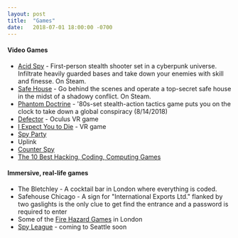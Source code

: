 ```yaml
---
layout: post
title:  "Games"
date:   2018-07-01 18:00:00 -0700
---
```


#### Video Games
* [Acid Spy](http://acidspy.com) - First-person stealth shooter set in a cyberpunk universe. Infiltrate heavily guarded bases and take down your enemies with skill and finesse. On Steam.
* [Safe House](http://www.labs.games) - Go behind the scenes and operate a top-secret safe house in the midst of a shadowy conflict. On Steam.
* [Phantom Doctrine](http://www.goodshepherd.games/games/phantom-doctrine) - '80s-set stealth-action tactics game puts you on the clock to take down a global conspiracy (8/14/2018)
* [Defector](https://www.oculus.com/defector/) - Oculus VR game
* [I Expect You to Die](https://iexpectyoutodie.schellgames.com) - VR game
* [Spy Party](http://www.spyparty.com)
* Uplink
* [Counter Spy](http://www.dynamighty.com)
* [The 10 Best Hacking, Coding, Computing Games](https://www.rockpapershotgun.com/2017/11/29/best-hacking-games/)

#### Immersive, real-life games
* The Bletchley - A cocktail bar in London where everything is coded.
* Safehouse Chicago - A sign for "International Exports Ltd." flanked by two gaslights is the only clue to get find the entrance and a password is required to enter
* Some of the [Fire Hazard Games](https://fire-hazard.net/immersive/games) in London
* [Spy League](http://www.spyleague.com) - coming to Seattle soon
